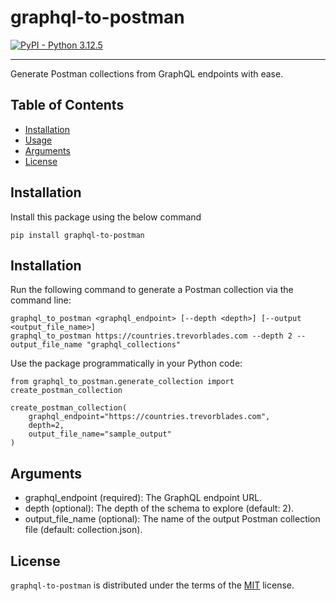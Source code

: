 # graphql-to-postman

[![PyPI - Python 3.12.5](https://img.shields.io/pypi/pyversions/graphql-to-postman.svg)](https://pypi.org/project/graphql-to-postman)

-----

Generate Postman collections from GraphQL endpoints with ease.

## Table of Contents

- [Installation](#installation)
- [Usage](#usage)
- [Arguments](#arguments)
- [License](#license)

## Installation

Install this package using the below command

```console
pip install graphql-to-postman
```

## Installation
Run the following command to generate a Postman collection via the command line:

```console
graphql_to_postman <graphql_endpoint> [--depth <depth>] [--output <output_file_name>]
graphql_to_postman https://countries.trevorblades.com --depth 2 --output_file_name "graphql_collections"
```

Use the package programmatically in your Python code:

```console
from graphql_to_postman.generate_collection import create_postman_collection

create_postman_collection(
    graphql_endpoint="https://countries.trevorblades.com",
    depth=2,
    output_file_name="sample_output"
)
```

## Arguments

- graphql_endpoint (required): The GraphQL endpoint URL.
- depth (optional): The depth of the schema to explore (default: 2).
- output_file_name (optional): The name of the output Postman collection file (default: collection.json).

## License

`graphql-to-postman` is distributed under the terms of the [MIT](https://spdx.org/licenses/MIT.html) license.